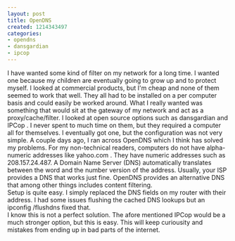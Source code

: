 ```yaml
---
layout: post
title: OpenDNS
created: 1214343497
categories:
- opendns
- dansgardian
- ipcop
---
```

 I have wanted some kind of filter on my network for a long time.  I wanted one because my children are eventually going to grow up and to protect myself.  I looked at commercial products, but I'm cheap and none of them seemed to work that well.  They all had to be installed on a per computer basis and could easily be worked around.  What I really wanted was something that would sit at the gateway of my network and act as a proxy/cache/filter.  I looked at open source options such as  dansgardian  and  IPCop .  I never spent to much time on them, but they required a computer all for themselves.  I eventually got one, but the configuration was not very simple. 
 A couple days ago, I ran across  OpenDNS   which I think has solved my problems.  For my non-technical readers, computers do not have alpha-numeric addresses like  yahoo.com .  They have numeric addresses such as 208.157.24.487.  A Domain Name Server (DNS) automatically translates between the word and the number version of the address.  Usually, your ISP provides a DNS that works just fine.  OpenDNS provides an alternative DNS that among other things includes content filtering.   
 Setup is quite easy.  I simply replaced the DNS fields on my router with their address.  I had some issues flushing the cached DNS lookups but an ipconfig /flushdns fixed that.  
 I know this is not a perfect solution.  The afore mentioned IPCop would be a much stronger option, but this is easy.  This will keep curiousity and mistakes from ending up in bad parts of the internet. 
